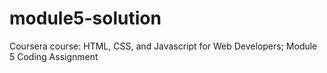 # module5-solution
Coursera course: HTML, CSS, and Javascript for Web Developers; Module 5 Coding Assignment

